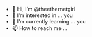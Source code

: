 - 👋 Hi, I’m @theethernetgirl
- 👀 I’m interested in ... you
- 🌱 I’m currently learning ... you
- 📫 How to reach me ...

<!---
aminalokhadwala/aminalokhadwala is a ✨ special ✨ repository because its `README.md` (this file) appears on your GitHub profile.
You can click the Preview link to take a look at your changes.
--->
